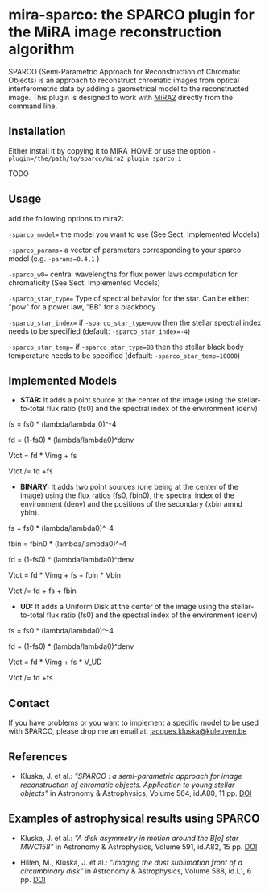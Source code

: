 # mira-sparco: the SPARCO plugin for the MiRA image reconstruction algorithm

SPARCO (Semi-Parametric Approach for Reconstruction of Chromatic Objects) is
an approach to reconstruct chromatic images from optical interferometric data
by adding a geometrical model to the reconstructed image.
This plugin is designed to work with [MiRA2](https://github.com/emmt/MiRA) directly from the command line.

## Installation

Either install it by copying it to MIRA_HOME or use the option
`-plugin=/the/path/to/sparco/mira2_plugin_sparco.i`

TODO

## Usage

add the following options to mira2:

`-sparco_model=`      the model you want to use (See Sect. Implemented Models)

`-sparco_params=`     a vector of parameters corresponding to your sparco model (e.g. `-params=0.4,1` )

`-sparco_w0=`         central wavelengths for flux power laws computation for chromaticity (See Sect. Implemented Models)

`-sparco_star_type=`  Type of spectral behavior for the star. Can be either: "pow" for a power law, "BB" for a blackbody

`-sparco_star_index=` if `-sparco_star_type=pow` then the stellar spectral index needs to be specified (default: `-sparco_star_index=-4`)

`-sparco_star_temp=` if `-sparco_star_type=BB` then the stellar black body temperature needs to be specified (default: `-sparco_star_temp=10000`)

## Implemented Models

* **STAR:** It adds a point source at the center of the image using the stellar-to-total flux ratio (fs0) and the spectral index of the environment (denv)

fs = fs0 * (lambda/lambda_0)^-4

fd = (1-fs0) * (lambda/lambda0)^denv

Vtot = fd * Vimg + fs

Vtot /= fd +fs

* **BINARY:** It adds two point sources (one being at the center of the image) using the flux ratios (fs0, fbin0), the spectral index of the environment (denv) and the positions of the secondary (xbin amnd ybin).

fs = fs0 * (lambda/lambda0)^-4

fbin = fbin0 * (lambda/lambda0)^-4

fd = (1-fs0) * (lambda/lambda0)^denv

Vtot = fd * Vimg + fs + fbin * Vbin

Vtot /= fd + fs + fbin

* **UD:** It adds a Uniform Disk at the center of the image using the stellar-to-total flux ratio (fs0) and the spectral index of the environment (denv)

fs = fs0 * (lambda/lambda0)^-4

fd = (1-fs0) * (lambda/lambda0)^denv

Vtot = fd * Vimg + fs * V_UD

Vtot /= fd +fs


## Contact

If you have problems or you want to implement a specific model to be used with SPARCO,
please drop me an email at: jacques.kluska@kuleuven.be

## References

* Kluska, J. et al.: *"SPARCO : a semi-parametric approach for image reconstruction of chromatic objects. Application to young stellar objects"* in Astronomy & Astrophysics, Volume 564, id.A80, 11 pp. [DOI](https://ui.adsabs.harvard.edu/link_gateway/2014A&A...564A..80K/doi:10.1051/0004-6361/201322926)

## Examples of astrophysical results using SPARCO

* Kluska, J. et al.: *"A disk asymmetry in motion around the B[e] star MWC158"* in
    Astronomy & Astrophysics, Volume 591, id.A82, 15 pp. [DOI](https://ui.adsabs.harvard.edu/link_gateway/2016A&A...591A..82K/doi:10.1051/0004-6361/201527924)

* Hillen, M., Kluska, J. et al.: *"Imaging the dust sublimation front of a circumbinary disk"* in Astronomy & Astrophysics, Volume 588, id.L1, 6 pp. [DOI](https://ui.adsabs.harvard.edu/link_gateway/2016A&A...588L...1H/doi:10.1051/0004-6361/201628125)
